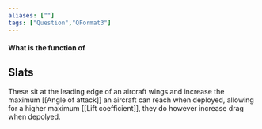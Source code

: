 ```yaml
---
aliases: [""]
tags: ["Question","QFormat3"]
---
```


#### What is the function of
## Slats
These sit at the leading edge of an aircraft wings and increase the maximum [[Angle of attack]] an aircraft can reach when deployed, allowing for a higher maximum [[Lift coefficient]], they do however increase drag when depolyed.